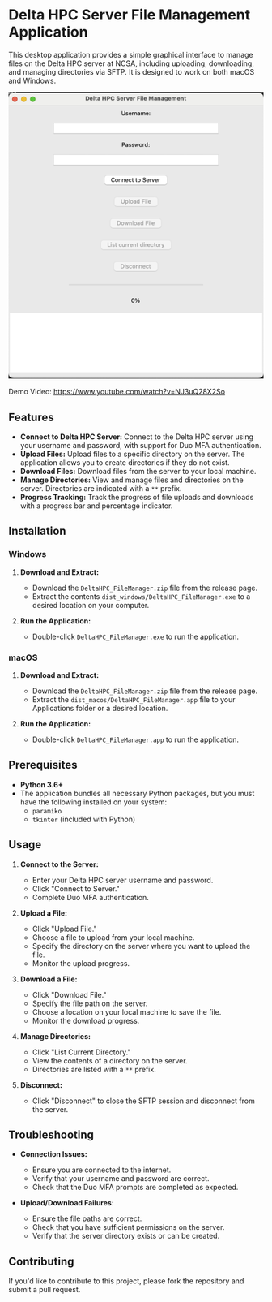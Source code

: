 # Delta HPC Server File Management Application

This desktop application provides a simple graphical interface to manage files on the Delta HPC server at NCSA, including uploading, downloading, and managing directories via SFTP. It is designed to work on both macOS and Windows.

![Screenshot of the Application](sample.png)

Demo Video: https://www.youtube.com/watch?v=NJ3uQ28X2So

## Features

- **Connect to Delta HPC Server:** Connect to the Delta HPC server using your username and password, with support for Duo MFA authentication.
- **Upload Files:** Upload files to a specific directory on the server. The application allows you to create directories if they do not exist.
- **Download Files:** Download files from the server to your local machine.
- **Manage Directories:** View and manage files and directories on the server. Directories are indicated with a `**` prefix.
- **Progress Tracking:** Track the progress of file uploads and downloads with a progress bar and percentage indicator.

## Installation

### Windows

1. **Download and Extract:**
   - Download the `DeltaHPC_FileManager.zip` file from the release page.
   - Extract the contents `dist_windows/DeltaHPC_FileManager.exe` to a desired location on your computer.

2. **Run the Application:**
   - Double-click `DeltaHPC_FileManager.exe` to run the application.

### macOS

1. **Download and Extract:**
   - Download the `DeltaHPC_FileManager.zip` file from the release page.
   - Extract the `dist_macos/DeltaHPC_FileManager.app` file to your Applications folder or a desired location.

2. **Run the Application:**
   - Double-click `DeltaHPC_FileManager.app` to run the application.

## Prerequisites

- **Python 3.6+**
- The application bundles all necessary Python packages, but you must have the following installed on your system:
  - `paramiko`
  - `tkinter` (included with Python)

## Usage

1. **Connect to the Server:**
   - Enter your Delta HPC server username and password.
   - Click "Connect to Server."
   - Complete Duo MFA authentication.

2. **Upload a File:**
   - Click "Upload File."
   - Choose a file to upload from your local machine.
   - Specify the directory on the server where you want to upload the file.
   - Monitor the upload progress.

3. **Download a File:**
   - Click "Download File."
   - Specify the file path on the server.
   - Choose a location on your local machine to save the file.
   - Monitor the download progress.

4. **Manage Directories:**
   - Click "List Current Directory."
   - View the contents of a directory on the server.
   - Directories are listed with a `**` prefix.

5. **Disconnect:**
   - Click "Disconnect" to close the SFTP session and disconnect from the server.

## Troubleshooting

- **Connection Issues:**
  - Ensure you are connected to the internet.
  - Verify that your username and password are correct.
  - Check that the Duo MFA prompts are completed as expected.

- **Upload/Download Failures:**
  - Ensure the file paths are correct.
  - Check that you have sufficient permissions on the server.
  - Verify that the server directory exists or can be created.

## Contributing

If you'd like to contribute to this project, please fork the repository and submit a pull request.